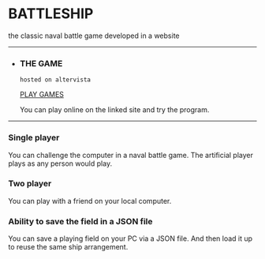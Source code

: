 # BATTLESHIP
the classic naval battle game developed in a website

***
- ### THE GAME

    `hosted on altervista`

    [PLAY GAMES](https://battaglianavale.altervista.org/)

    You can play online on the linked site and try the program.
***

### Single player
You can challenge the computer in a naval battle game. The artificial player plays as any person would play.

### Two player
You can play with a friend on your local computer.

### Ability to save the field in a JSON file
You can save a playing field on your PC via a JSON file. And then load it up to reuse the same ship arrangement.


